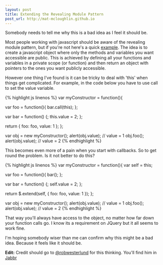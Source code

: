 ```yaml
---
layout: post
title: Extending the Revealing Module Pattern
post_url: http://mat-mcloughlin.github.io
---
```


Somebody needs to tell me why this is a bad idea as I feel it should be.

Most people working with javascript should be aware of the revealing module pattern, but if you're not here's a quick [example](http://addyosmani.com/resources/essentialjsdesignpatterns/book/#revealingmodulepatternjavascript). The idea is to create a javascript object where only the methods and variables you want accessible are public. This is achieved by defining all your functions and variables in a private scope (or function) and then return an object with pointers to the ones you want publicly accessible.

However one thing I've found is it can be tricky to deal with 'this' when things get complicated. For example, in the code below you have to use call to set the value variable.

{% highlight js linenos %}
var myConstructor = function(){
	
  var foo = function(){
    bar.call(this);
  };
  
  var bar = function() {;
    this.value = 2; 
  };
  
  return {
    foo: foo,
    value: 1
  };
};

var obj = new myConstructor();
alert(obj.value); // value = 1
obj.foo();
alert(obj.value); // value = 2
{% endhighlight %}

This becomes even more of a pain when you start with callbacks. So to get round the problem. Is it not better to do this?

{% highlight js linenos %}
var myConstructor = function(){
  var self = this;
	
  var foo = function(){
    bar();
  };
  
  var bar = function() {;
    self.value = 2; 
  };
  
  return $.extend(self, {
    foo: foo,
    value: 1
  });
};

var obj = new myConstructor();
alert(obj.value); // value = 1
obj.foo();
alert(obj.value); // value = 2
{% endhighlight %}

That way you'll always have access to the object, no matter how far down your function calls go. I know its a requirement on JQuery but it all seems to work fine.

I'm hoping somebody wiser than me can confirm why this might be a bad idea. Because it feels like it should be.

**Edit:** Credit should go to [@robwesterlund](https://twitter.com/robwesterlund) for this thinking. You'll find him in [Jabbr](http://jabbr.net)